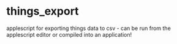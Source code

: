 things_export
=============

applescript for exporting things data to csv - can be run from the applescript editor or compiled into an application!
